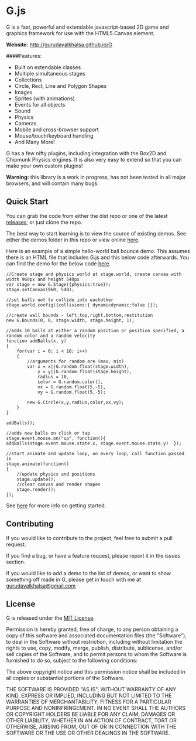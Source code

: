 G.js
=============

G is a fast, powerful and extendable javascript-based 2D game and graphics framework for use with the HTML5 Canvas element.

**Website:** http://gurudayalkhalsa.github.io/G

####Features:

- Built on extendable classes
- Multiple simultaneous stages
- Collections
- Circle, Rect, Line and Polygon Shapes
- Images
- Sprites (with animations)
- Events for all objects
- Sound
- Physics
- Cameras
- Mobile and cross-browser support
- Mouse/touch/keyboard handling
- And Many More!

G has a few nifty plugins, including integration with the Box2D and Chipmunk Physics engines. It is also very easy to extend so that you can make your own custom plugins!

**Warning:** this library is a work in progress, has not been tested in all major browsers, and will contain many bugs.

Quick Start
-----------------

You can grab the code from either the dist repo or one of the latest [releases](https://github.com/GurudayalKhalsa/G/releases), or just clone the repo.

The best way to start learning is to view the source of existing demos. See either the demos folder in this repo or view online [here](http://gurudayalkhalsa.github.io/G/demos/).

Here is an example of a simple hello-world ball bounce demo. This assumes there is an HTML file that includes G.js and this below code afterwards. You can find the demo for the below code [here](http://gurudayalkhalsa.github.io/G/demos/bounce).

    //Create stage and physics world at stage.world, create canvas with width 960px and height 540px
    var stage = new G.Stage({physics:true});
    stage.setCanvas(960, 540);

    //set balls not to collide into eachother
    stage.world.config({collisions:{ dynamicdynamic:false }});

    //create wall bounds - left,top,right,bottom,restitution
    new G.Bounds(0, 0, stage.width, stage.height, 1);

    //adds 10 balls at either a random position or position specified, a random color and a random velocity
    function addBalls(x, y)
    {
        for(var i = 0; i < 10; i++)
        {
            //arguments for random are (max, min)
            var x = x||G.random.float(stage.width),
                y = y||G.random.float(stage.height),
                radius = 10,
                color = G.random.color(),
                vx = G.random.float(5,-5),
                vy = G.random.float(5,-5);

            new G.Circle(x,y,radius,color,vx,vy);
        }
    }

    addBalls();

    //adds new balls on click or tap
    stage.event.mouse.on("up", function(){  addBalls(stage.event.mouse.state.x, stage.event.mouse.state.y)  });

    //start animate and update loop, on every loop, call function passed in
    stage.animate(function()
    {
        //update physics and positions
        stage.update();
        //clear canvas and render shapes
        stage.render();
    });

See [here](http://gurudayalkhalsa.github.io/G/getting-started) for more info on getting started.


Contributing
------------

If you would like to contribute to the project, feel free to submit a pull request.

If you find a bug, or have a feature request, please report it in the issues section.

If you would like to add a demo to the list of demos, or want to show something off made in G, please get in touch with me at gurudayalkhalsa@gmail.com

License
-------

G is released under the [MIT License](http://opensource.org/licenses/MIT).

Permission is hereby granted, free of charge, to any person obtaining a copy of
this software and associated documentation files (the "Software"), to deal in
the Software without restriction, including without limitation the rights to
use, copy, modify, merge, publish, distribute, sublicense, and/or sell copies of
the Software, and to permit persons to whom the Software is furnished to do so,
subject to the following conditions:

The above copyright notice and this permission notice shall be included in all
copies or substantial portions of the Software.

THE SOFTWARE IS PROVIDED "AS IS", WITHOUT WARRANTY OF ANY KIND, EXPRESS OR
IMPLIED, INCLUDING BUT NOT LIMITED TO THE WARRANTIES OF MERCHANTABILITY, FITNESS
FOR A PARTICULAR PURPOSE AND NONINFRINGEMENT. IN NO EVENT SHALL THE AUTHORS OR
COPYRIGHT HOLDERS BE LIABLE FOR ANY CLAIM, DAMAGES OR OTHER LIABILITY, WHETHER
IN AN ACTION OF CONTRACT, TORT OR OTHERWISE, ARISING FROM, OUT OF OR IN
CONNECTION WITH THE SOFTWARE OR THE USE OR OTHER DEALINGS IN THE SOFTWARE.